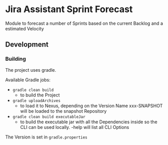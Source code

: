 # Jira Assistant Sprint Forecast

Module to forecast a number of Sprints based on the current Backlog and a estimated Velocity

## Development

### Building

The project uses gradle.

Available Gradle jobs:

* ```gradle clean build```
    * to build the Project
* ```gradle uploadArchives```
    * to load it to Nexus, depending on the Version Name xxx-SNAPSHOT will be loaded to the snapshot Repository
* ```gradle clean build executableJar```
    * to build the executable jar with all the Dependencies inside so the CLI can be used locally. -help will list all CLI Options

The Version is set in ```gradle.properties```